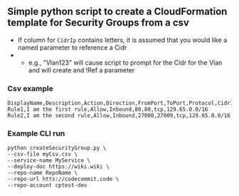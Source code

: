 ## Simple python script to create a CloudFormation template for Security Groups from a csv
- If column for `CidrIp` contains letters, it is assumed that you would like a named parameter to reference a Cidr
- - e.g., "Vlan123" will cause script to prompt for the Cidr for the Vlan and will create and !Ref a parameter

### Csv example
```
DisplayName,Description,Action,Direction,FromPort,ToPort,Protocol,CidrIp
Rule1,I am the first rule,Allow,Inbound,80,80,tcp,129.65.0.0/16
Rule2,I am the second rule,Allow,Inbound,27000,27009,tcp,129.65.0.0/16
```

### Example CLI run
```
python createSecurityGroup.py \
--csv-file myCsv.csv \
--service-name MyService \
--deploy-doc https://wiki.wiki \
--repo-name RepoName \
--repo-url htts://codecommit.code \
--repo-account cptest-dev
```